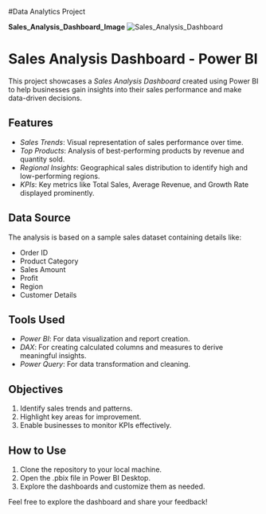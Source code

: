 #Data Analytics Project 

**Sales_Analysis_Dashboard_Image**
![Sales_Analysis_Dashboard](https://github.com/user-attachments/assets/62c6a1ce-3d1f-4f60-b7e8-82d48c62b908)

# Sales Analysis Dashboard - Power BI  

This project showcases a *Sales Analysis Dashboard* created using Power BI to help businesses gain insights into their sales performance and make data-driven decisions.

## Features  
- *Sales Trends*: Visual representation of sales performance over time.  
- *Top Products*: Analysis of best-performing products by revenue and quantity sold.  
- *Regional Insights*: Geographical sales distribution to identify high and low-performing regions.   
- *KPIs*: Key metrics like Total Sales, Average Revenue, and Growth Rate displayed prominently.  

## Data Source  
The analysis is based on a sample sales dataset containing details like:  
- Order ID  
- Product Category  
- Sales Amount  
- Profit  
- Region  
- Customer Details  

## Tools Used  
- *Power BI*: For data visualization and report creation.  
- *DAX*: For creating calculated columns and measures to derive meaningful insights.  
- *Power Query*: For data transformation and cleaning.  

## Objectives  
1. Identify sales trends and patterns.  
2. Highlight key areas for improvement.  
3. Enable businesses to monitor KPIs effectively.  

## How to Use  
1. Clone the repository to your local machine.  
2. Open the .pbix file in Power BI Desktop.  
3. Explore the dashboards and customize them as needed.  

Feel free to explore the dashboard and share your feedback! 
